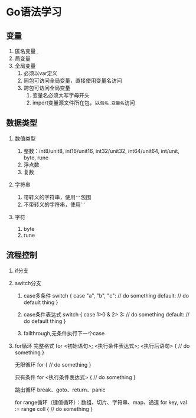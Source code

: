 # Go语法学习
## 变量
1. 匿名变量`_`
2. 局变量
3. 全局变量
    1. 必须以var定义
    2. 同包可访问全局变量，直接使用变量名访问
    3. 跨包可访问全局变量
        1. 变量名必须大写字母开头
        2. import变量源文件所在包，以`包名.变量名`访问
## 数据类型
1. 数值类型
    1. 整数：int8/unit8, int16/unit16, int32/unit32, int64/unit64, int/unit, byte, rune
    2. 浮点数
    3. 复数

2. 字符串
    1. 带转义的字符串，使用`""`包围
    2. 不带转义的字符串，使用` `` `

3. 字符
    1. byte
    2. rune

## 流程控制
1. if分支
2. switch分支
    1. case多条件
        switch {
        case "a", "b", "c":
            // do something
        default:
            // do default thing
        }

    2. case条件表达式
        switch {
        case 1>0 & 2> 3:
            // do something
        default:
            // do default thing
        }

    3. fallthrough,无条件执行下一个case

3. for循环
    完整格式
    for <初始语句>; <执行条件表达式>; <执行后语句> {
        // do something
    }
    
    无限循环
    for {
        // do something
    }
    
    只有条件
    for <执行条件表达式> {
        // do something
    }
    
    跳出循环
    break、goto、return、panic
    
    for range循环（键值循环）：数组、切片、字符串、map、通道
    for key, val := range coll {
        // do something
    }
